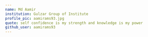 ```yaml
---
name: Md Aamir
institution: Gulzar Group of Institute
profile_pic: aamirams93.jpg
quote: self confidence is my strength and knowledge is my power
github_user: aamirams93
---
```

